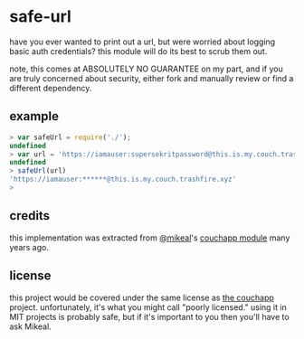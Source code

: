 # safe-url

have you ever wanted to print out a url, but were worried about logging
basic auth credentials? this module will do its best to scrub them out.

note, this comes at ABSOLUTELY NO GUARANTEE on my part, and if you are truly
concerned about security, either fork and manually review or find a different
dependency.

## example

```js
> var safeUrl = require('./');
undefined
> var url = 'https://iamauser:supersekritpassword@this.is.my.couch.trashfire.xyz'
undefined
> safeUrl(url)
'https://iamauser:******@this.is.my.couch.trashfire.xyz'
> 
```

## credits

this implementation was extracted from [@mikeal](https://twitter.com/mikeal)'s
[couchapp module](https://www.npmjs.com/package/couchapp) many years ago.

## license

this project would be covered under the same license as
[the couchapp](https://github.com/mikeal/node.couchapp.js) project.
unfortunately, it's what you might call "poorly licensed." using it in MIT
projects is probably safe, but if it's important to you then you'll have to
ask Mikeal.
